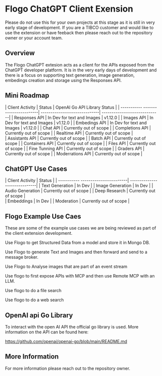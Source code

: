 Flogo ChatGPT Client Exension
=============================

Please do not use this for your own projects at this stage as it is still in very early stage of development.  If you are a TIBCO customer and would like to use the extension or have feeback then please reach out to the repository owner or your account team. 

Overview
--------
The Flogo ChatGPT extesion acts as a client for the APIs exposed from the ChatGPT developer platform.  It is in the very early days of development and there is a focus on supporting text generation, image generation, embedings creation and storage using the Responses API. 

Mini Roadmap 
------------

| Client Activity                     | Status                        | OpenAI Go API Library Status  |
| ----------- ------------------------| ------------------------------| ------------------------------|
| Responses API                       | In Dev for text and Images    | v1.12.0                       |
| Images API                          | In Dev for text and Images    | v1.12.0                       |
| Embedings API                       | In Dev for text and Images    | v1.12.0                       | 
| Chat API                            | Currently out of scope        | 
| Completions API                     | Currently out of scope        |
| Realtime API                        | Currently out of scope        |  
| Assistants API                      | Currently out of scope        |
| Batch API                           | Currently out of scope        |
| Containers API                      | Currently out of scope        |
| Files API                           | Currently out of scope        |
| Fine Tunning API                    | Currently out of scope        |
| Graders API                         | Currently out of scope        |
| Moderrations API                    | Currently out of scope        | 

ChatGPT Use Cases 
-----------------

| Client Activity                     | Status                        |
| ----------- ------------------------| ------------------------------|
| Text Generation                     | In Dev                        | 
| Image Generation                    | In Dev                        |
| Audio Generation                    | Currently out of scope        |
| Deep Research                       | Currently out of scope        |  
| Embeddings                          | In Dev                        |
| Moderation                          | Currently out of scope        |

Flogo Example Use Caes 
----------------------

These are some of the example use cases we are being reviewed as part of the client extension development.

Use Flogo to get Structured Data from a model and store it in Mongo DB.

Use Flogo to generate Text and Images and then forward and send to a message broker.  

Use Flogo to Analyse images that are part of an event stream

Use flogo to first expose APIs with MCP and then use Remote MCP with an LLM.

Use flogo to do a file search

Use flogo to do a web search


OpenAI api Go Library
---------------------

To interact with the open AI API the official go library is used.  More information on the API can be found here:

https://github.com/openai/openai-go/blob/main/README.md


More Information
----------------

For more information please reach out to the repository owner.